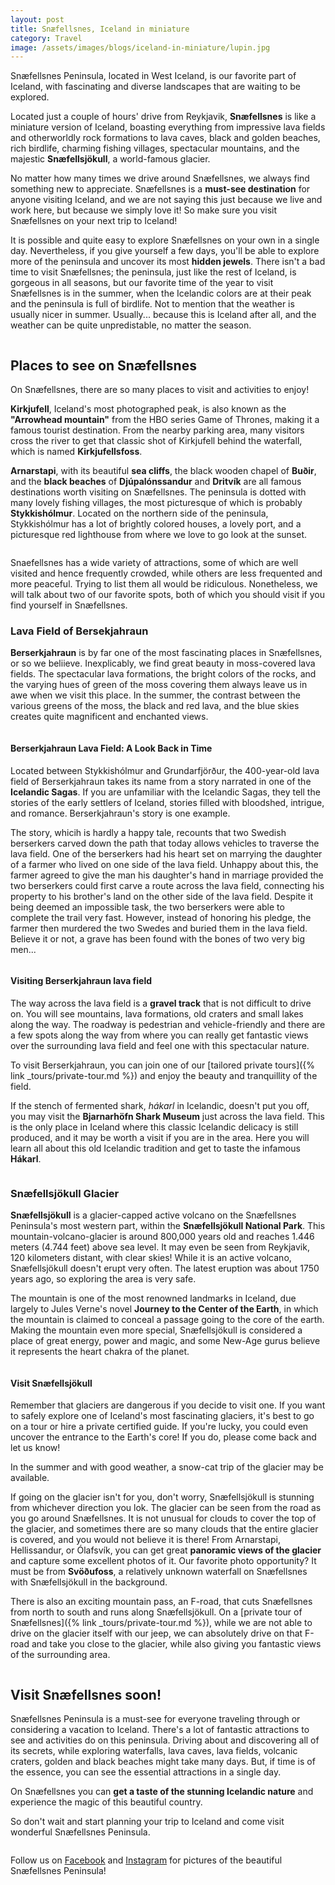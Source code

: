 ```yaml
---
layout: post
title: Snæfellsnes, Iceland in miniature
category: Travel
image: /assets/images/blogs/iceland-in-miniature/lupin.jpg
---
```


Snæfellsnes Peninsula, located in West Iceland, is our favorite part of Iceland, with fascinating and diverse landscapes that are waiting to be explored. 

Located just a couple of hours' drive from Reykjavik, **Snæfellsnes** is like a miniature version of Iceland, boasting everything from impressive lava fields and otherworldly rock formations to lava caves, black and golden beaches, rich birdlife, charming fishing villages, spectacular mountains, and the majestic **Snæfellsjökull**, a world-famous glacier.

<!--more-->

No matter how many times we drive around Snæfellsnes, we always find something new to appreciate. 
Snæfellsnes is a **must-see destination** for anyone visiting Iceland, and we are not saying this just because we live and work here, but because we simply love it! So make sure you visit Snæfellsnes on your next trip to Iceland!

It is possible and quite easy to explore Snæfellsnes on your own in a single day. Nevertheless, if you give yourself a few days, you'll be able to explore more of the peninsula and uncover its most **hidden jewels**.
There isn't a bad time to visit Snæfellsnes; the peninsula, just like the rest of Iceland, is gorgeous in all seasons, but our favorite time of the year to visit Snæfellsnes is in the summer, when the Icelandic colors are at their peak and the peninsula is full of birdlife. Not to mention that the weather is usually nicer in summer. Usually... because this is Iceland after all, and the weather can be quite unpredistable, no matter the season. 

<span class="image fit"><img src="/assets/images/blogs/iceland-in-miniature/golden-beach.jpg" alt="" /></span>

## Places to see on Snæfellsnes

On Snæfellsnes, there are so many places to visit and activities to enjoy! 

**Kirkjufell**, Iceland's most photographed peak, is also known as the **"Arrowhead mountain"** from the HBO series Game of Thrones, making it a famous tourist destination. 
From the nearby parking area, many visitors cross the river to get that classic shot of Kirkjufell behind the waterfall, which is named **Kirkjufellsfoss**.

**Arnarstapi**, with its beautiful **sea cliffs**, the black wooden chapel of **Buðir**, and the **black beaches** of **Djúpalónssandur** and **Dritvík** are all famous destinations worth visiting on Snæfellsnes.
The peninsula is dotted with many lovely fishing villages, the most picturesque of which is probably **Stykkishólmur**. Located on the northern side of the peninsula, Stykkishólmur has a lot of brightly colored houses, a lovely port, and a picturesque red lighthouse from where we love to go look at the sunset.  

<span class="image fit"><img src="/assets/images/blogs/iceland-in-miniature/sunset-lighthouse.jpg" alt="" /></span>

Snaefellsnes has a wide variety of attractions, some of which are well visited and hence frequently crowded, while others are less frequented and more peaceful. Trying to list them all would be ridiculous. Nonetheless, we will talk about two of our favorite spots, both of which you should visit if you find yourself in Snæfellsnes.

### Lava Field of Bersekjahraun

**Berserkjahraun** is by far one of the most fascinating places in Snæfellsnes, or so we beliieve. 
Inexplicably, we find great beauty in moss-covered lava fields. The spectacular lava formations, the bright colors of the rocks, and the varying hues of green of the moss covering them always leave us in awe when we visit this place. 
In the summer, the contrast between the various greens of the moss, the black and red lava, and the blue skies creates quite magnificent and enchanted views.

<span class="image fit"><img src="/assets/images/blogs/iceland-in-miniature/lavafield.jpg" alt="" /></span>

#### Berserkjahraun Lava Field: A Look Back in Time

Located between Stykkishólmur and Grundarfjörður, the 400-year-old lava field of Berserkjahraun takes its name from a story narrated in one of the **Icelandic Sagas**.
If you are unfamiliar with the Icelandic Sagas, they tell the stories of the early settlers of Iceland, stories filled with bloodshed, intrigue, and romance. Berserkjahraun's story is one example.

The story, whicih is hardly a happy tale, recounts that two Swedish berserkers carved down the path that today allows vehicles to traverse the lava field. One of the berserkers had his heart set on marrying the daughter of a farmer who lived on one side of the lava field. Unhappy about this, the farmer agreed to give the man his daughter's hand in marriage provided the two berserkers could first carve a route across the lava field, connecting his property to his brother's land on the other side of the lava field. 
Despite it being deemed an impossible task, the two berserkers were able to complete the trail very fast. However, instead of honoring his pledge, the farmer then murdered the two Swedes and buried them in the lava field. Believe it or not, a grave has been found with the bones of two very big men...

<span class="image fit"><img src="/assets/images/blogs/iceland-in-miniature/lavafield-drone.jpg" alt="" /></span>

#### Visiting Berserkjahraun lava field

The way across the lava field is a **gravel track** that is not difficult to drive on. You will see mountains, lava formations, old craters and small lakes along the way.
The roadway is pedestrian and vehicle-friendly and there are a few spots along the way from where you can really get fantastic views over the surrounding lava field and feel one with this spectacular nature. 

To visit Berserkjahraun, you can join one of our [tailored private tours]({% link _tours/private-tour.md %}) and enjoy the beauty and tranquillity of the field. 

If the stench of fermented shark, *hákarl* in Icelandic, doesn't put you off, you may visit the **Bjarnarhöfn Shark Museum** just across the lava field. This is the only place in Iceland where this classic Icelandic delicacy is still produced, and it may be worth a visit if you are in the area. Here you will learn all about this old Icelandic tradition and get to taste the infamous **Hákarl**.

<span class="image fit"><img src="/assets/images/blogs/iceland-in-miniature/berserkjahraun-view.jpg" alt="" /></span>

### Snæfellsjökull Glacier

**Snæfellsjökull** is a glacier-capped active volcano on the Snæfellsnes Peninsula's most western part, within the **Snæfellsjökull National Park**.
This mountain-volcano-glacier is around 800,000 years old and reaches 1.446 meters (4.744 feet) above sea level. It may even be seen from Reykjavik, 120 kilometers distant, with clear skies!
While it is an active volcano, Snæfellsjökull doesn't erupt very often. The latest eruption was about 1750 years ago, so exploring the area is very safe.

The mountain is one of the most renowned landmarks in Iceland, due largely to Jules Verne's novel **Journey to the Center of the Earth**, in which the mountain is claimed to conceal a passage going to the core of the earth.
Making the mountain even more special, Snæfellsjökull is considered a place of great energy, power and magic, and some New-Age gurus believe it represents the heart chakra of the planet. 

<span class="image fit"><img src="/assets/images/blogs/iceland-in-miniature/glacier-svodufoss.jpg" alt="" /></span>

#### **Visit Snæfellsjökull**

Remember that glaciers are dangerous if you decide to visit one. If you want to safely explore one of Iceland's most fascinating glaciers, it's best to go on a tour or hire a private certified guide. 
If you're lucky, you could even uncover the entrance to the Earth's core! If you do, please come back and let us know!

In the summer and with good weather, a snow-cat trip of the glacier may be available.

If going on the glacier isn't for you, don't worry, Snæfellsjökull is stunning from whichever direction you lok. 
The glacier can be seen from the road as you go around Snæfellsnes. It is not unusual for clouds to cover the top of the glacier, and sometimes there are so many clouds that the entire glacier is covered, and you would not believe it is there!
From Arnarstapi, Hellissandur, or Ólafsvík, you can get great **panoramic views of the glacier** and capture some excellent photos of it.
Our favorite photo opportunity? It must be from **Svöðufoss**, a relatively unknown waterfall on Snæfellsnes with Snæfellsjökull in the background.

There is also an exciting mountain pass, an F-road, that cuts Snæfellsnes from north to south and runs along Snæfellsjökull. On a [private tour of Snæfellsnes]({% link _tours/private-tour.md %}), while we are not able to drive on the glacier itself with our jeep, we can absolutely drive on that F-road and take you close to the glacier, while also giving you fantastic views of the surrounding area.

<span class="image fit"><img src="/assets/images/blogs/iceland-in-miniature/glacier.jpg" alt="" /></span>

## **Visit Snæfellsnes soon!**

Snæfellsnes Peninsula is a must-see for everyone traveling through or considering a vacation to Iceland. There's a lot of fantastic attractions to see and activities do on this peninsula. 
Driving about and discovering all of its secrets, while exploring waterfalls, lava caves, lava fields, volcanic craters, golden and black beaches might take many days. But, if time is of the essence, you can see the essential attractions in a single day.

On Snæfellsnes you can **get a taste of the stunning Icelandic nature** and experience the magic of this beautiful country.

So don't wait and start planning your trip to Iceland and come visit wonderful Snæfellsnes Peninsula. 

<span class="image fit"><img src="/assets/images/blogs/iceland-in-miniature/harbour-stykki.jpg" alt="" /></span>

Follow us on
[Facebook](https://www.facebook.com/SnaefellsnesExcursions/) and
[Instagram](https://www.instagram.com/snaefellsnes_excursions/) for
pictures of the beautiful Snæfellsnes Peninsula!

